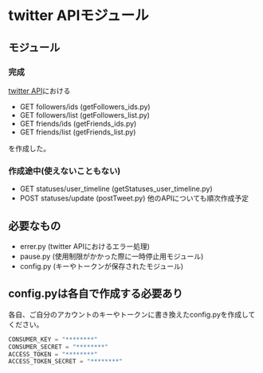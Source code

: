 # twitter APIモジュール
## モジュール
### 完成
[twitter API](https://developer.twitter.com/en/docs/api-reference-index)における
- GET followers/ids (getFollowers_ids.py)
- GET followers/list (getFollowers_list.py)
- GET friends/ids (getFriends_ids.py)
- GET friends/list (getFriends_list.py)<br> 
<p>を作成した。</p>

### 作成途中(使えないこともない)　
- GET statuses/user_timeline (getStatuses_user_timeline.py)
- POST statuses/update (postTweet.py)
他のAPIについても順次作成予定

## 必要なもの
- errer.py (twitter APIにおけるエラー処理)
- pause.py (使用制限がかかった際に一時停止用モジュール)
- config.py (キーやトークンが保存されたモジュール)

## config.pyは各自で作成する必要あり
各自、ご自分のアカウントのキーやトークンに書き換えたconfig.pyを作成してください。
```python:config.py
CONSUMER_KEY = "********"
CONSUMER_SECRET = "********"
ACCESS_TOKEN = "********"
ACCESS_TOKEN_SECRET = "********"
```
